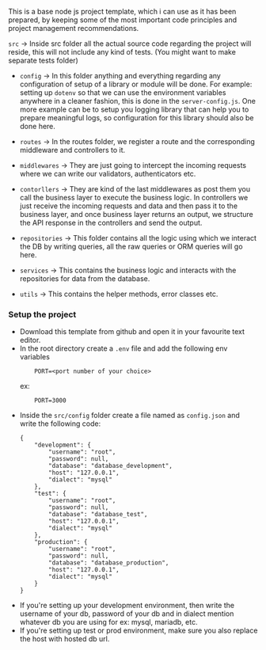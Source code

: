 This is a base node js project template, which i can use as it has been prepared, by keeping some of the most important code principles and project management recommendations.  

`src` -> Inside src folder all the actual source code regarding the project will reside, this will not include any kind of tests. (You might want to make separate tests folder)

 - `config` -> In this folder anything and everything regarding any configuration of setup of a library or module will be done. For example: setting up `dotenv` so that we can use the environment variables anywhere in a cleaner fashion, this is done in the `server-config.js`. One more example can be to setup you logging library that can help you to prepare meaningful logs, so configuration for this library should also be done here.

 - `routes` -> In the routes folder, we register a route and the corresponding middleware and controllers to it.

 - `middlewares` -> They are just going to intercept the incoming requests where we can write our validators, authenticators etc.

 - `contorllers` -> They are kind of the last middlewares as post them you call the business layer to execute the business logic. In controllers we just receive the incoming requests and data and then pass it to the business layer, and once business layer returns an output, we structure the API response in the controllers and send the output.

 - `repositories` -> This folder contains all the logic using which we interact the DB by writing queries, all the raw queries or ORM queries will go here.

 - `services` -> This contains the business logic and interacts with the repositories for data from the database.

 - `utils` -> This contains the helper methods, error classes etc.

 ### Setup the project

 - Download this template from github and open it in your favourite text editor.
 - In the root directory create a `.env` file and add the following env variables
    ```
        PORT=<port number of your choice>
    ```
    ex:
    ```
        PORT=3000
    ```
 - Inside the `src/config` folder create a file named as `config.json` and write the following code:
    ```
    {
        "development": {
            "username": "root",
            "password": null,
            "database": "database_development",
            "host": "127.0.0.1",
            "dialect": "mysql"
        },
        "test": {
            "username": "root",
            "password": null,
            "database": "database_test",
            "host": "127.0.0.1",
            "dialect": "mysql"
        },
        "production": {
            "username": "root",
            "password": null,
            "database": "database_production",
            "host": "127.0.0.1",
            "dialect": "mysql"
        }
    }
    ```
 - If you're setting up your development environment, then write the username of your db, password of your db and in dialect mention whatever db you are using for ex: mysql, mariadb, etc.
 - If you're setting up test or prod environment, make sure you also replace the host with hosted db url.